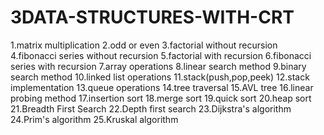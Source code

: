 # 3DATA-STRUCTURES-WITH-CRT
1.matrix multiplication
2.odd or even
3.factorial without recursion
4.fibonacci series without recursion
5.factorial with recursion
6.fibonacci series with recursion
7.array operations 
8.linear search method
9.binary search method
10.linked list operations
11.stack(push,pop,peek)
12.stack implementation
13.queue operations
14.tree traversal
15.AVL tree
16.linear probing method
17.insertion sort
18.merge sort
19.quick sort
20.heap sort
21.Breadth First Search
22.Depth first search
23.Dijkstra's algorithm
24.Prim's algorithm
25.Kruskal algorithm
